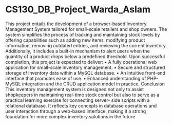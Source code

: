 # CS130_DB_Project_Warda_Aslam
This project entails the development of a browser-based Inventory Management System tailored for small-scale retailers and shop owners. The system simplifies the process of tracking and maintaining stock levels by offering capabilities such as adding new items, modifying product information, removing outdated entries, and reviewing the current inventory. Additionally, it includes a built-in mechanism to alert users when the quantity of a product drops below a predefined threshold.
Upon successful completion, this project is expected to deliver:
•	A fully operational web application for small-scale inventory management.
•	Secure and structured storage of inventory data within a MySQL database.
•	An intuitive front-end interface that promotes ease of use.
•	Enhanced understanding of PHP-MySQL integration and the CRUD application model in practice.
Conclusion
This inventory management system is designed not only to assist shopkeepers in maintaining real-time stock control but also to serve as a practical learning exercise for connecting server- side scripts with a relational database. It reflects key concepts in database operations and user interaction through a web-based interface, making it a strong foundation for more complex inventory solutions in the future




